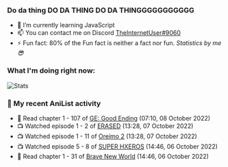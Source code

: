 ### Do da thing DO DA THING DO DA THINGGGGGGGGGGG

<!-- **TheInternetUser0/TheInternetUser0** is a ✨ _special_ ✨ repository because its `README.md` (this file) appears on your GitHub profile. -->


- 🌱 I’m currently learning JavaScript
- 📫 You can contact me on Discord [TheInternetUser#9060](https://discord.com/users/534117072796385300)
- ⚡ Fun fact: 80% of the Fun fact is neither a fact nor fun. _Statistics by me 😎_

### What I'm doing right now:
![Stats](https://discord.c99.nl/widget/theme-3/534117072796385300.png)

### 🌸 My recent AniList activity

<!-- ANILIST_ACTIVITY:start -->

-   📖 Read chapter 1 - 107 of [GE: Good Ending](https://anilist.co/manga/45578) (07:10, 08 October 2022)
-   📺 Watched episode 1 - 2 of [ERASED](https://anilist.co/anime/21234) (13:28, 07 October 2022)
-   📺 Watched episode 1 - 11 of [Oreimo 2](https://anilist.co/anime/13659) (13:28, 07 October 2022)
-   📺 Watched episode 5 - 8 of [SUPER HXEROS](https://anilist.co/anime/112818) (14:46, 06 October 2022)
-   📖 Read chapter 1 - 31 of [Brave New World](https://anilist.co/manga/122161) (14:46, 06 October 2022)

<!-- ANILIST_ACTIVITY:end -->
